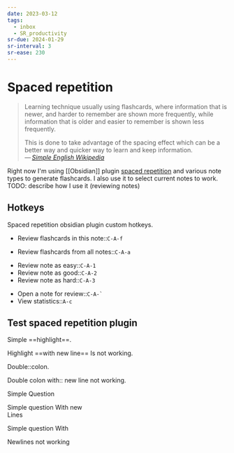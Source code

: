 ```yaml
---
date: 2023-03-12
tags:
  - inbox
  - SR_productivity
sr-due: 2024-01-29
sr-interval: 3
sr-ease: 230
---
```


# Spaced repetition

> Learning technique usually using flashcards, where information that is newer,
> and harder to remember are shown more frequently, while information that is
> older and easier to remember is shown less frequently.
>
> This is done to take advantage of the spacing effect which can be a better way
> and quicker way to learn and keep information.\
> — <cite>[Simple English Wikipedia](https://simple.wikipedia.org/wiki/Spaced_repetition)</cite>

Right now I'm using [[Obsidian]] plugin
[spaced repetition](https://www.stephenmwangi.com/obsidian-spaced-repetition/)
and various note types to generate flashcards. I also use it to select current
notes to work.
TODO: describe how I use it (reviewing notes)

## Hotkeys

Spaced repetition obsidian plugin custom hotkeys.

- Review flashcards in this note::`C-A-f`
<!--SR:!2024-03-04,2,211-->
- Review flashcards from all notes::`C-A-a`
<!--SR:!2024-01-29,3,251-->
- Review note as easy::`C-A-1`
- Review note as good::`C-A-2`
- Review note as hard::`C-A-3`
<!--SR:!2024-01-27,1,211-->
- Open a note for review::``C-A-` ``
- View statistics::`A-c`
<!--SR:!2024-01-27,1,211-->


## Test spaced repetition plugin

Simple ==highlight==.
<!--SR:!2024-02-04,9,270-->

Highlight ==with
new line== Is not working.

Double::colon.
<!--SR:!2024-04-08,37,290-->

Double colon with::
new line not working.

Simple
&#10;
Question
<!--SR:!2024-01-30,10,270-->

Simple question
&#10;
With new
\
Lines
<!--SR:!2024-01-29,3,251-->

Simple question
&#10;
With

Newlines not working
